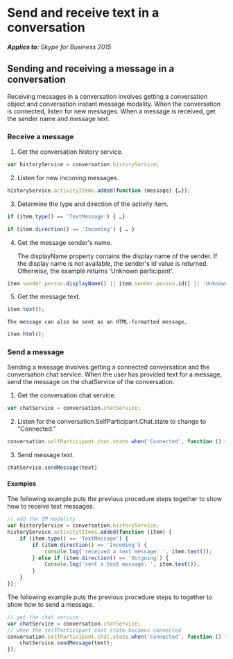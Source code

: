 
# Send and receive text in a conversation


 _**Applies to:** Skype for Business 2015_

## Sending and receiving a message in a conversation

Receiving messages in a conversation involves getting a conversation object and conversation instant message modality. When the conversation is connected, listen for new messages. When a message is received, get the sender name and message text.


### Receive a message


1. Get the conversation history service.

  ```js
  var historyService = conversation.historyService;
  ```

2. Listen for new incoming messages.


  ```js
  historyService.activityItems.added(function (message) {…});
  ```

3. Determine the type and direction of the activity item.


  ```js
  if (item.type() == 'TextMessage') { …}
  ```


  ```js
  if (item.direction() == 'Incoming') { … }
  ```

4. Get the message sender's name.
    
    The displayName property contains the display name of the sender. If the display name is not available, the sender's id value is returned. Otherwise, the example returns 'Unknown participant'.


  ```js
  item.sender.person.displayName() || item.sender.person.id() || 'Unknown participant';
  ```

5. Get the message text.


  ```js
  item.text();
  ```


    The message can also be sent as an HTML-formatted message.
    


  ```js
  item.html();
  ```




### Send a message

Sending a message involves getting a connected conversation and the conversation chat service. When the user has provided text for a message, send the message on the chatService of the conversation.

1. Get the conversation chat service.


  ```js
  var chatService = conversation.chatService;
  ```

2. Listen for the conversation.SelfParticipant.Chat.state to change to "Connected."


  ```js
  conversation.selfParticipant.chat.state.when('Connected', function () {…});
  ```

3. Send message text.


  ```js
  chatService.sendMessage(text)
  ```

#### Examples

The following example puts the previous procedure steps together to show how to receive text messages.




```js
// add the IM modality
var historyService = conversation.historyService;
historyService.activitytItems.added(function (item) {
    if (item.type() == 'TextMessage') {
        if (item.direction() == 'Incoming') {
            console.log('received a text message: ', item.text());
        } else if (item.direction() == 'Outgoing') {
            Console.log('sent a text message: ', item.text());
        }
    }
});

```

The following example puts the previous procedure steps to together to show how to send a message.




```js
// get the chat service
var chatService = conversation.chatService;
// when the selfParticipant chat state becomes connected
conversation.selfParticipant.chat.state.when('Connected', function () {
    chatService.sendMessage(text);
});


```

